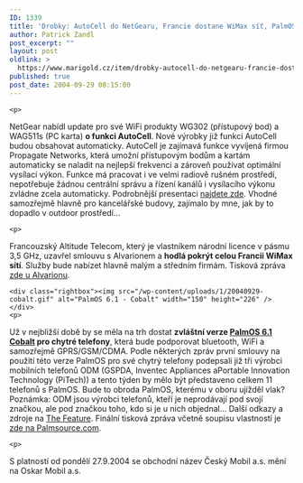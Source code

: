 ```yaml
---
ID: 1339
title: 'Drobky: AutoCell do NetGearu, Francie dostane WiMax síť, PalmOS pro chytré telefony'
author: Patrick Zandl
post_excerpt: ""
layout: post
oldlink: >
  https://www.marigold.cz/item/drobky-autocell-do-netgearu-francie-dostane-wimax-sit-palmos-pro-chytre-telefony
published: true
post_date: 2004-09-29 08:15:00
---
```

	<p>
NetGear nabídl update pro své WiFi produkty WG302 (přístupový bod) a WAG511s (PC karta) <b>o funkci AutoCell</b>. Nové výrobky již funkci AutoCell budou obsahovat automaticky. AutoCell je zajímavá funkce vyvíjená firmou Propagate Networks, která umožní přístupovým bodům a kartám automaticky se naladit na nejlepší frekvenci a zároveň používat optimální vysílací výkon. Funkce má pracovat i ve velmi radiově rušném prostředí, nepotřebuje žádnou centrální správu a řízení kanálů i vysílacího výkonu zvládne zcela automaticky. Podrobnější presentaci <a href="http://www.propagatenet.com/">najdete zde</a>. Vhodné samozřejmě hlavně pro kancelářské budovy, zajímalo by mne, jak by to dopadlo v outdoor prostředí&#8230;</p>

	<p>
Francouzský Altitude Telecom, který je vlastníkem národní licence v pásmu 3,5 GHz, uzavřel smlouvu s Alvarionem a <b>hodlá pokrýt celou Francii WiMax sítí</b>. Služby bude nabízet hlavně malým a středním firmám. Tisková zpráva <a href="http://www.alvarion.com/RunTime/CorpInf_30130.asp?fuf=465&amp;type=item">zde u Alvarionu</a>. </p>

	<div class="rightbox"><img src="/wp-content/uploads/1/20040929-cobalt.gif" alt="PalmOS 6.1 - Cobalt" width="150" height="226" /></div>
	<p>
Už v nejbližší době by se měla na trh dostat <b>zvláštní verze <a href="http://www.palmsource.com/palmos/cobalt.html">PalmOS 6.1 Cobalt</a> pro chytré telefony</b>, která bude podporovat bluetooth, WiFi a samozřejmě GPRS/GSM/CDMA. Podle některých zpráv první smlouvy na použití této verze PalmOS pro své chytrý telefony podepsali již tři výrobci mobilních telefonů ODM (GSPDA, Inventec Appliances aPortable Innovation Technology (PiTech)) a tento týden by mělo být představeno celkem 11 telefonů s PalmOS. Bude to obroda PalmOS, kterému v oboru ujížděl vlak? Poznámka: ODM jsou výrobci telefonů, kteří je neprodávají pod svojí značkou, ale pod značkou toho, kdo si je u nich objednal&#8230; Další odkazy a zdroje na <a href="http://www.thefeature.com/article?articleid=101101&amp;ref=3274595">The Feature</a>. Finální tisková zpráva včetně soupisu vlastností je <a href="http://www.palmsource.com/press/2004/092804_cobalt.html">zde na Palmsource.com</a>.
</p>

	<p>
S platností od pondělí 27.9.2004 se obchodní název Český Mobil a.s. mění na Oskar Mobil a.s. </p>

